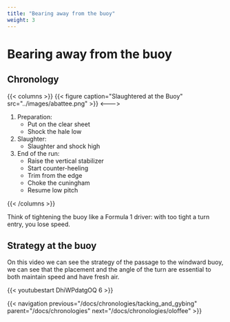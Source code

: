 ```yaml
---
title: "Bearing away from the buoy"
weight: 3
---
```


# Bearing away from the buoy

## Chronology
{{< columns >}}
{{< figure caption="Slaughtered at the Buoy" src="../images/abattee.png" >}}
<--->

1. Preparation:
   * Put on the clear sheet
   * Shock the hale low
2. Slaughter:
   * Slaughter and shock high
3. End of the run:
   * Raise the vertical stabilizer
   * Start counter-heeling
   * Trim from the edge
   * Choke the cuningham
   * Resume low pitch

{{< /columns >}}

Think of tightening the buoy like a Formula 1 driver: with too tight a turn entry, you lose speed.

## Strategy at the buoy
On this video we can see the strategy of the passage to the windward buoy, we can see that the placement and the angle of the turn are essential to both maintain speed and have fresh air.

{{< youtubestart DhiWPdatgOQ 6 >}}

{{< navigation previous="/docs/chronologies/tacking_and_gybing" parent="/docs/chronologies" next="/docs/chronologies/oloffee" >}}